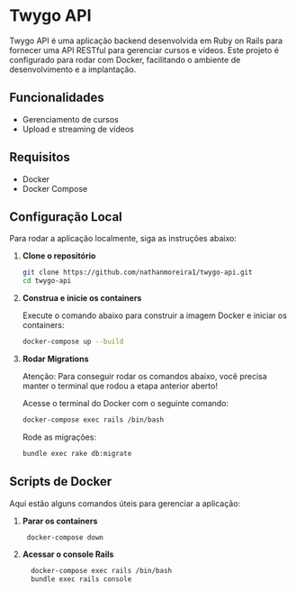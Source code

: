 # Twygo API

Twygo API é uma aplicação backend desenvolvida em Ruby on Rails para fornecer uma API RESTful para gerenciar cursos e vídeos. Este projeto é configurado para rodar com Docker, facilitando o ambiente de desenvolvimento e a implantação.

## Funcionalidades

- Gerenciamento de cursos
- Upload e streaming de vídeos

## Requisitos

- Docker
- Docker Compose

## Configuração Local

Para rodar a aplicação localmente, siga as instruções abaixo:

1. **Clone o repositório**

   ```bash
   git clone https://github.com/nathanmoreira1/twygo-api.git
   cd twygo-api

   ```

2. **Construa e inicie os containers**

   Execute o comando abaixo para construir a imagem Docker e iniciar os containers:

   ```bash
   docker-compose up --build

   ```

3. **Rodar Migrations**

   Atenção: Para conseguir rodar os comandos abaixo, você precisa manter o terminal que rodou a etapa anterior aberto!
   
   Acesse o terminal do Docker com o seguinte comando:

   ```bash
   docker-compose exec rails /bin/bash
   ```

   Rode as migrações:

   ```bash
   bundle exec rake db:migrate
   ```

## Scripts de Docker

Aqui estão alguns comandos úteis para gerenciar a aplicação:

1. **Parar os containers**

   ```bash
    docker-compose down
   ```

2. **Acessar o console Rails**

   ```bash
     docker-compose exec rails /bin/bash
     bundle exec rails console
   ```
